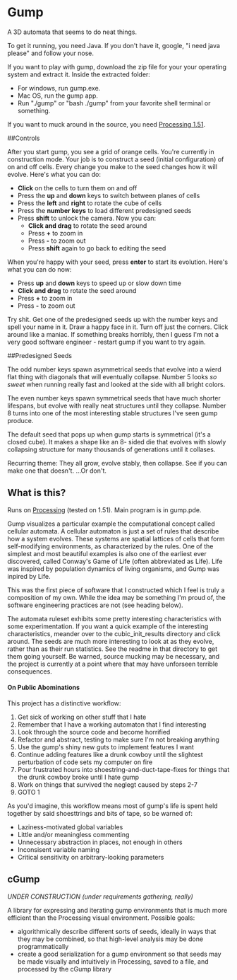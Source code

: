 # Gump
A 3D automata that seems to do neat things.

To get it running, you need Java.  If you don't have it, google, "i need java please" and follow your nose.

If you want to play with gump, download the zip file for your your operating system and extract it.  Inside the 
extracted folder:
- For windows, run gump.exe.
- Mac OS, run the gump app.
- Run "./gump" or "bash ./gump" from your favorite shell terminal or something.

If you want to muck around in the source, you need [Processing 1.51](http://processing.org/download/).

##Controls

After you start gump, you see a grid of orange cells.  You're currently in construction mode.
Your job is to construct a seed (initial configuration) of on and off cells.  Every change you
make to the seed changes how it will evolve.  Here's what you can do:

- **Click** on the cells to turn them on and off
- Press the **up** and **down** keys to switch between planes of cells
- Press the **left** and **right** to rotate the cube of cells
- Press the **number keys** to load different predesigned seeds
- Press **shift** to unlock the camera.  Now you can:
    - **Click and drag** to rotate the seed around
    - Press **+** to zoom in 
    - Press **-** to zoom out
    - Press **shift** again to go back to editing the seed

When you're happy with your seed, press **enter** to start its evolution.  Here's what you can do now:

- Press **up** and **down** keys to speed up or slow down time
- **Click and drag** to rotate the seed around
- Press **+** to zoom in 
- Press **-** to zoom out

Try shit.  Get one of the predesigned seeds up with the number keys and spell your name
in it.  Draw a happy face in it.  Turn off just the corners.  Click around like a maniac.
If something breaks horribly, then I guess I'm not a very good software engineer - 
restart gump if you want to try again.

##Predesigned Seeds

The odd number keys spawn asymmetrical seeds that evolve into a wierd flat thing with diagonals that will eventually 
collapse.  Number 5 looks *so sweet* when running really fast and looked at the side with all bright colors.

The even number keys spawn symmetrical seeds that have much shorter lifespans, but evolve with really neat structures until 
they collapse.  Number 8 turns into one of the most interesting stable structures I've seen gump produce.

The default seed that pops up when gump starts is symmetrical (it's a closed cube).  It makes a shape like an 8-
sided die that evolves with slowly collapsing structure for many thousands of generations until it collases.

Recurring theme:  They all grow, evolve stably, then collapse.  See if you can make one that doesn't.  ...Or don't.

## What is this?

Runs on [Processing](http://processing.org/) (tested on 1.51).
Main program is in gump.pde.

Gump visualizes a particular example the computational concept called cellular
automata. A cellular automaton is just a set of rules that describe how
a system evolves. These systems are spatial lattices of cells that form
self-modifying environments, as characterized by the rules. One of the
simplest and most beautiful examples is also one of the earliest ever discovered,
called Conway's Game of Life (often abbreviated as Life). Life was inspired by
population dynamics of living organisms, and Gump was inpired by Life.

This was the first piece of software that I constructed which I feel is
truly a composition of my own.  While the idea may be something I'm proud of, 
the software engineering practices are not (see heading below).

The automata ruleset exhibits some pretty interesting
characteristics with some experimentation.  If you want a quick example of the
interesting characteristics, meander over to the cubic_init_results directory
and click around.  The seeds are much more interesting to look at as they
evolve, rather than as their run statistics.  See the readme in that directory
to get them going yourself.  Be warned, source mucking may be necessary, and the
project is currently at a point where that may have unforseen terrible consequences.

#### On Public Abominations

This project has a distinctive workflow:

1. Get sick of working on other stuff that I hate
2. Remember that I have a working automaton that I find interesting
3. Look through the source code and become horrified
4. Refactor and abstract, testing to make sure I'm not breaking anything
5. Use the gump's shiny new guts to implement features I want
6. Continue adding features like a drunk cowboy until the slightest perturbation of code sets my computer on fire
7. Pour frustrated hours into shoestring-and-duct-tape-fixes for things that the drunk cowboy broke until I hate gump
8. Work on things that survived the neglegt caused by steps 2-7
9. GOTO 1

As you'd imagine, this workflow means most of gump's life is spent held together by said shoesttrings and bits of tape, so be warned of:

- Laziness-motivated global variables
- Little and/or meaningless commenting
- Unnecessary abstraction in places, not enough in others
- Inconsisent variable naming
- Critical sensitivity on arbitrary-looking parameters

## cGump

*UNDER CONSTRUCTION (under requirements gathering, really)*

A library for expressing and iterating gump environments that is much more efficient
than the Processing visual environment.  Possible goals:
- algorithmically describe different sorts of seeds, ideally in ways that they may be combined,
so that high-level analysis may be done programmatically
- create a good serialization for a gump environment
so that seeds may be made visually and intuitively in Processing, saved to a file, and processed
by the cGump library
